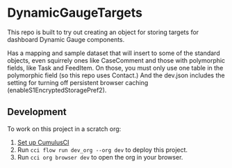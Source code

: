 # DynamicGaugeTargets

This repo is built to try out creating an object for storing targets for dashboard Dynamic Gauge components. 

Has a mapping and sample dataset that will insert to some of the standard objects, even squirrely ones like CaseComment and those with polymorphic fields, like Task and FeedItem. On those, you must only use one table in the polymorphic field (so this repo uses Contact.) And the dev.json includes the setting for turning off persistent browser caching (enableS1EncryptedStoragePref2).

## Development

To work on this project in a scratch org:

1. [Set up CumulusCI](https://cumulusci.readthedocs.io/en/latest/tutorial.html)
2. Run `cci flow run dev_org --org dev` to deploy this project.
3. Run `cci org browser dev` to open the org in your browser.
